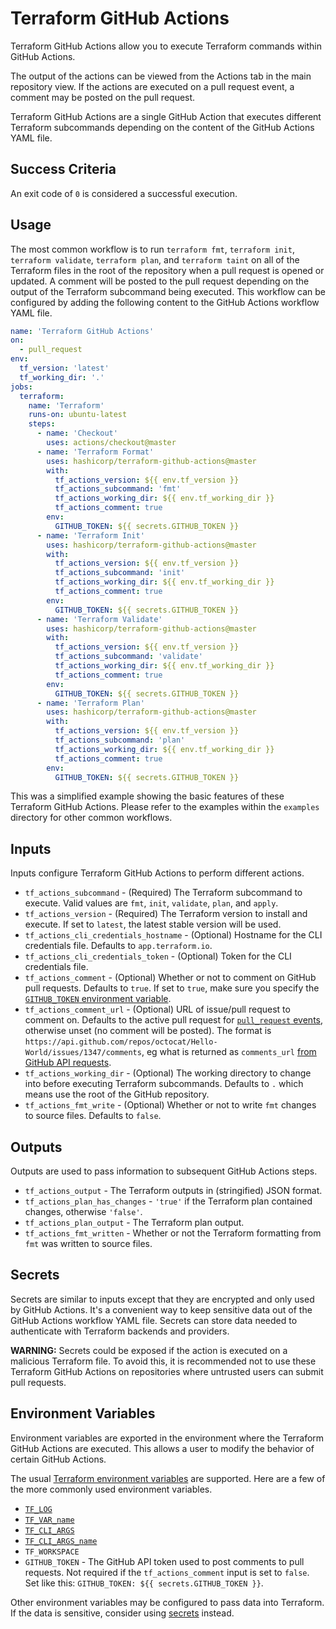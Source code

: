 # Terraform GitHub Actions

Terraform GitHub Actions allow you to execute Terraform commands within GitHub Actions.

The output of the actions can be viewed from the Actions tab in the main repository view. If the actions are executed on a pull request event, a comment may be posted on the pull request.

Terraform GitHub Actions are a single GitHub Action that executes different Terraform subcommands depending on the content of the GitHub Actions YAML file.

## Success Criteria

An exit code of `0` is considered a successful execution.

## Usage

The most common workflow is to run `terraform fmt`, `terraform init`, `terraform validate`, `terraform plan`, and `terraform taint` on all of the Terraform files in the root of the repository when a pull request is opened or updated. A comment will be posted to the pull request depending on the output of the Terraform subcommand being executed. This workflow can be configured by adding the following content to the GitHub Actions workflow YAML file.

```yaml
name: 'Terraform GitHub Actions'
on:
  - pull_request
env:
  tf_version: 'latest'
  tf_working_dir: '.'
jobs:
  terraform:
    name: 'Terraform'
    runs-on: ubuntu-latest
    steps:
      - name: 'Checkout'
        uses: actions/checkout@master
      - name: 'Terraform Format'
        uses: hashicorp/terraform-github-actions@master
        with:
          tf_actions_version: ${{ env.tf_version }}
          tf_actions_subcommand: 'fmt'
          tf_actions_working_dir: ${{ env.tf_working_dir }}
          tf_actions_comment: true
        env:
          GITHUB_TOKEN: ${{ secrets.GITHUB_TOKEN }}
      - name: 'Terraform Init'
        uses: hashicorp/terraform-github-actions@master
        with:
          tf_actions_version: ${{ env.tf_version }}
          tf_actions_subcommand: 'init'
          tf_actions_working_dir: ${{ env.tf_working_dir }}
          tf_actions_comment: true
        env:
          GITHUB_TOKEN: ${{ secrets.GITHUB_TOKEN }}
      - name: 'Terraform Validate'
        uses: hashicorp/terraform-github-actions@master
        with:
          tf_actions_version: ${{ env.tf_version }}
          tf_actions_subcommand: 'validate'
          tf_actions_working_dir: ${{ env.tf_working_dir }}
          tf_actions_comment: true
        env:
          GITHUB_TOKEN: ${{ secrets.GITHUB_TOKEN }}
      - name: 'Terraform Plan'
        uses: hashicorp/terraform-github-actions@master
        with:
          tf_actions_version: ${{ env.tf_version }}
          tf_actions_subcommand: 'plan'
          tf_actions_working_dir: ${{ env.tf_working_dir }}
          tf_actions_comment: true
        env:
          GITHUB_TOKEN: ${{ secrets.GITHUB_TOKEN }}
```

This was a simplified example showing the basic features of these Terraform GitHub Actions. Please refer to the examples within the `examples` directory for other common workflows.

## Inputs

Inputs configure Terraform GitHub Actions to perform different actions.

* `tf_actions_subcommand` - (Required) The Terraform subcommand to execute. Valid values are `fmt`, `init`, `validate`, `plan`, and `apply`.
* `tf_actions_version` - (Required) The Terraform version to install and execute. If set to `latest`, the latest stable version will be used.
* `tf_actions_cli_credentials_hostname` - (Optional) Hostname for the CLI credentials file. Defaults to `app.terraform.io`.
* `tf_actions_cli_credentials_token` - (Optional) Token for the CLI credentials file.
* `tf_actions_comment` - (Optional) Whether or not to comment on GitHub pull requests. Defaults to `true`. If set to `true`, make sure you specify the [`GITHUB_TOKEN` environment variable](#environment-variables).
* `tf_actions_comment_url` - (Optional) URL of issue/pull request to comment on. Defaults to the active pull request for [`pull_request` events](https://help.github.com/en/actions/reference/events-that-trigger-workflows), otherwise unset (no comment will be posted). The format is `https://api.github.com/repos/octocat/Hello-World/issues/1347/comments`, eg what is returned as `comments_url` [from GitHub API requests](https://developer.github.com/v3/pulls/#get-a-single-pull-request).
* `tf_actions_working_dir` - (Optional) The working directory to change into before executing Terraform subcommands. Defaults to `.` which means use the root of the GitHub repository.
* `tf_actions_fmt_write` - (Optional) Whether or not to write `fmt` changes to source files. Defaults to `false`.

## Outputs

Outputs are used to pass information to subsequent GitHub Actions steps.

* `tf_actions_output` - The Terraform outputs in (stringified) JSON format.
* `tf_actions_plan_has_changes` - `'true'` if the Terraform plan contained changes, otherwise `'false'`.
* `tf_actions_plan_output` - The Terraform plan output.
* `tf_actions_fmt_written` - Whether or not the Terraform formatting from `fmt` was written to source files.

## Secrets

Secrets are similar to inputs except that they are encrypted and only used by GitHub Actions. It's a convenient way to keep sensitive data out of the GitHub Actions workflow YAML file. Secrets can store data needed to authenticate with Terraform backends and providers.

**WARNING:** Secrets could be exposed if the action is executed on a malicious Terraform file. To avoid this, it is recommended not to use these Terraform GitHub Actions on repositories where untrusted users can submit pull requests.

## Environment Variables

Environment variables are exported in the environment where the Terraform GitHub Actions are executed. This allows a user to modify the behavior of certain GitHub Actions.

The usual [Terraform environment variables](https://www.terraform.io/docs/commands/environment-variables.html) are supported. Here are a few of the more commonly used environment variables.

* [`TF_LOG`](https://www.terraform.io/docs/commands/environment-variables.html#tf_log)
* [`TF_VAR_name`](https://www.terraform.io/docs/commands/environment-variables.html#tf_var_name)
* [`TF_CLI_ARGS`](https://www.terraform.io/docs/commands/environment-variables.html#tf_cli_args-and-tf_cli_args_name)
* [`TF_CLI_ARGS_name`](https://www.terraform.io/docs/commands/environment-variables.html#tf_cli_args-and-tf_cli_args_name)
* `TF_WORKSPACE`
* `GITHUB_TOKEN` - The GitHub API token used to post comments to pull requests. Not required if the `tf_actions_comment` input is set to `false`. Set like this: `GITHUB_TOKEN: ${{ secrets.GITHUB_TOKEN }}`.

Other environment variables may be configured to pass data into Terraform. If the data is sensitive, consider using [secrets](#secrets) instead.
